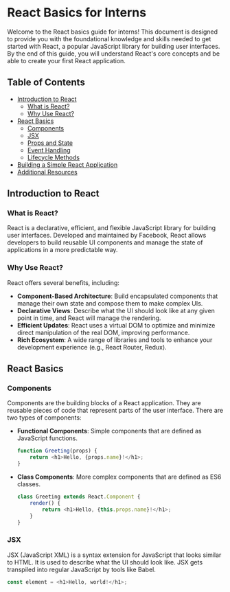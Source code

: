 # React Basics for Interns

Welcome to the React basics guide for interns! This document is designed to provide you with the foundational knowledge and skills needed to get started with React, a popular JavaScript library for building user interfaces. By the end of this guide, you will understand React's core concepts and be able to create your first React application.

## Table of Contents

- [Introduction to React](#introduction-to-react)
  - [What is React?](#what-is-react)
  - [Why Use React?](#why-use-react)
- [React Basics](#react-basics)
  - [Components](#components)
  - [JSX](#jsx)
  - [Props and State](#props-and-state)
  - [Event Handling](#event-handling)
  - [Lifecycle Methods](#lifecycle-methods)
- [Building a Simple React Application](#building-a-simple-react-application)
- [Additional Resources](#additional-resources)

## Introduction to React

### What is React?

React is a declarative, efficient, and flexible JavaScript library for building user interfaces. Developed and maintained by Facebook, React allows developers to build reusable UI components and manage the state of applications in a more predictable way.

### Why Use React?

React offers several benefits, including:

- **Component-Based Architecture**: Build encapsulated components that manage their own state and compose them to make complex UIs.
- **Declarative Views**: Describe what the UI should look like at any given point in time, and React will manage the rendering.
- **Efficient Updates**: React uses a virtual DOM to optimize and minimize direct manipulation of the real DOM, improving performance.
- **Rich Ecosystem**: A wide range of libraries and tools to enhance your development experience (e.g., React Router, Redux).

## React Basics

### Components

Components are the building blocks of a React application. They are reusable pieces of code that represent parts of the user interface. There are two types of components:

- **Functional Components**: Simple components that are defined as JavaScript functions.
    ```javascript
    function Greeting(props) {
        return <h1>Hello, {props.name}!</h1>;
    }
    ```

- **Class Components**: More complex components that are defined as ES6 classes.
    ```javascript
    class Greeting extends React.Component {
        render() {
            return <h1>Hello, {this.props.name}!</h1>;
        }
    }
    ```

### JSX

JSX (JavaScript XML) is a syntax extension for JavaScript that looks similar to HTML. It is used to describe what the UI should look like. JSX gets transpiled into regular JavaScript by tools like Babel.

```javascript
const element = <h1>Hello, world!</h1>;
